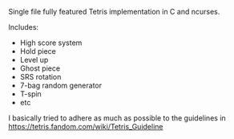 Single file fully featured Tetris implementation in C and ncurses.

Includes:

  - High score system
  - Hold piece
  - Level up
  - Ghost piece
  - SRS rotation
  - 7-bag random generator
  - T-spin
  - etc
  
I basically tried to adhere as much as possible to the guidelines in https://tetris.fandom.com/wiki/Tetris_Guideline
